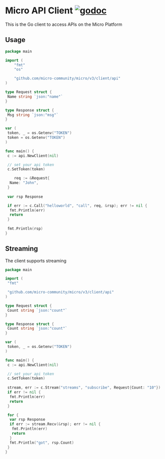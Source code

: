 # Micro API Client [![godoc](https://godoc.org/github.com/micro-community/micro/v3/client?status.svg)](https://godoc.org/github.com/micro-community/micro/v3/client)

This is the Go client to access APIs on the Micro Platform

## Usage

```go
package main

import (
    "fmt"
    "os"

    "github.com/micro-community/micro/v3/client/api"
)

type Request struct {
 Name string `json:"name"`
}

type Response struct {
 Msg string `json:"msg"`
}

var (
 token, _ = os.Getenv("TOKEN")
 token = os.Getenv("TOKEN")
)

func main() {
 c := api.NewClient(nil)

 // set your api token
 c.SetToken(token)

    req := &Request{
  Name: "John",
 }
 
 var rsp Response

 if err := c.Call("helloworld", "call", req, &rsp); err != nil {
  fmt.Println(err)
  return
 }
 
 fmt.Println(rsp)
}
```

## Streaming

The client supports streaming

```go
package main

import (
 "fmt"

 "github.com/micro-community/micro/v3/client/api"
)

type Request struct {
 Count string `json:"count"`
}

type Response struct {
 Count string `json:"count"`
}

var (
 token, _ = os.Getenv("TOKEN")
)

func main() {
 c := api.NewClient(nil)

 // set your api token
 c.SetToken(token)
 
 stream, err := c.Stream("streams", "subscribe", Request{Count: "10"})
 if err != nil {
  fmt.Println(err)
  return
 }

 for {
  var rsp Response
  if err := stream.Recv(&rsp); err != nil {
   fmt.Println(err)
   return
  }
  fmt.Println("got", rsp.Count)
 }
}
```
